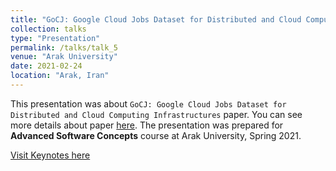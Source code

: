 ```yaml
---
title: "GoCJ: Google Cloud Jobs Dataset for Distributed and Cloud Computing Infrastructures (in Persian)"
collection: talks
type: "Presentation"
permalink: /talks/talk_5
venue: "Arak University"
date: 2021-02-24
location: "Arak, Iran"
---
```


This presentation was about `GoCJ: Google Cloud Jobs Dataset for Distributed and Cloud Computing Infrastructures` paper. You can see more details about paper [here](https://www.mdpi.com/2306-5729/3/4/38). The presentation was prepared for **Advanced Software Concepts** course at Arak University, Spring 2021.

[Visit Keynotes here](https://alirezasn.github.io/files/talk_5_slides.pdf)